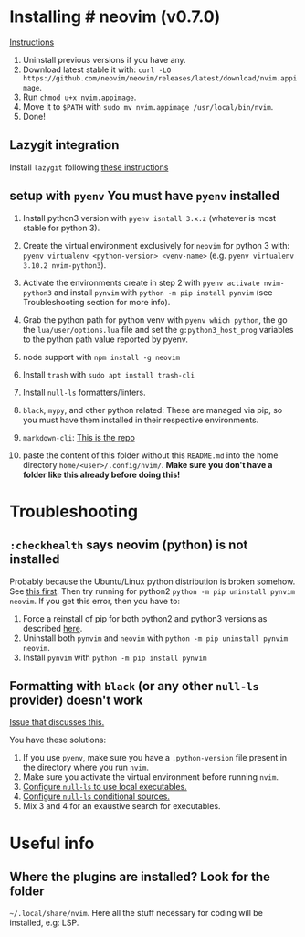 # Installing # neovim (v0.7.0)

[Instructions](https://github.com/neovim/neovim/wiki/Installing-Neovim#appimage-universal-linux-package)

1. Uninstall previous versions if you have any.
2. Download latest stable it with: `curl -LO https://github.com/neovim/neovim/releases/latest/download/nvim.appimage`.
3. Run `chmod u+x nvim.appimage`.
4. Move it to `$PATH` with `sudo mv nvim.appimage /usr/local/bin/nvim`.
5. Done!

## Lazygit integration

Install `lazygit` following [these
instructions](https://github.com/jesseduffield/lazygit#ubuntu)

## setup with `pyenv` You must have `pyenv` installed

1. Install python3 version with `pyenv isntall 3.x.z` (whatever is most stable
   for python 3).
2. Create the virtual environment exclusively for `neovim` for python 3 with:
   `pyenv virtualenv <python-version> <venv-name>` (e.g. `pyenv virtualenv 3.10.2 nvim-python3`).
3. Activate the environments create in step 2 with `pyenv activate nvim-python3` and install `pynvim` with `python -m pip install pynvim` (see
   Troubleshooting section for more info).
4. Grab the python path for python venv with `pyenv which python`, the go the
   `lua/user/options.lua` file and set the `g:python3_host_prog` variables to
   the python path value reported by pyenv.

5. node support with `npm install -g neovim`
6. Install `trash` with `sudo apt install trash-cli`
7. Install `null-ls` formatters/linters.
8. `black`, `mypy`, and other python related: These are managed via pip, so you
   must have them installed in their respective environments.
9. `markdown-cli`: [This is the
   repo](https://github.com/igorshubovych/markdownlint-cli)
10. paste the content of this folder without this `README.md` into the home
    directory `home/<user>/.config/nvim/`. **Make sure you don't have a folder
    like this already before doing this!**

# Troubleshooting

## `:checkhealth` says neovim (python) is not installed

Probably because the Ubuntu/Linux python distribution is broken somehow. See
[this
first](https://github.com/neovim/neovim/issues/9246#issuecomment-477066616).
Then try running for python2 `python -m pip uninstall pynvim neovim`. If you
get this error, then you have to:

1. Force a reinstall of pip for both python2 and python3 versions as described
   [here](https://askubuntu.com/a/1026848).
2. Uninstall both `pynvim` and `neovim` with `python -m pip uninstall pynvim neovim`.
3. Install `pynvim` with `python -m pip install pynvim`

## Formatting with `black` (or any other `null-ls` provider) doesn't work

[Issue that discusses this.](https://github.com/jose-elias-alvarez/null-ls.nvim/issues/700#issuecomment-1060028732)

You have these solutions:

1. If you use `pyenv`, make sure you have a `.python-version` file present in
   the directory where you run `nvim`.
2. Make sure you activate the virtual environment before running `nvim`.
3. [Configure `null-ls` to use local executables.](https://github.com/jose-elias-alvarez/null-ls.nvim/blob/8a401e19c0c2b2569e820b3cc0a3398100d7d6fb/doc/BUILTIN_CONFIG.md#using-local-executables)
4. [Configure `null-ls` conditional sources.](https://github.com/jose-elias-alvarez/null-ls.nvim/blob/8a401e19c0c2b2569e820b3cc0a3398100d7d6fb/doc/BUILTIN_CONFIG.md#conditional-sources)
5. Mix 3 and 4 for an exaustive search for executables.

# Useful info

## Where the plugins are installed? Look for the folder

`~/.local/share/nvim`. Here all the stuff necessary for coding will be
installed, e.g: LSP.
